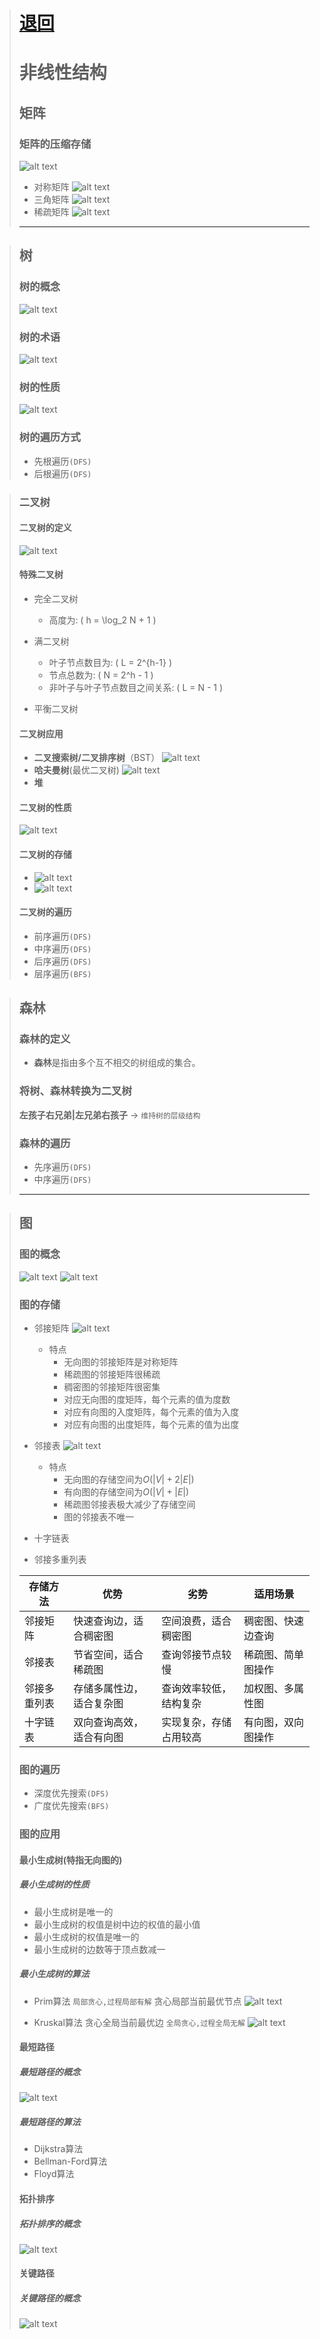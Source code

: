 > # [退回](../README.md)
> # 非线性结构
> 
> ## 矩阵
> ### 矩阵的压缩存储
> ![alt text](../资源/矩阵的压缩存储.png)
> - 对称矩阵
> ![alt text](../资源/对称矩阵.png)
> - 三角矩阵
> ![alt text](../资源/三角矩阵.png)
> - 稀疏矩阵
> ![alt text](../资源/稀疏矩阵.png)
> 
> ---


> ## 树
> 
> 
> ### 树的概念
> ![alt text](../资源/树的概念.png)
> 
> 
> ### 树的术语
> ![alt text](../资源/树的术语.png)
> 
> 
> ### 树的性质
> ![alt text](../资源/树的性质.png)
> 
> 
> ### 树的遍历方式
> - 先根遍历`(DFS)`
> - 后根遍历`(DFS)`




> ### 二叉树
> 
> #### 二叉树的定义
> 
> ![alt text](../资源/二叉树的定义.png)
> 
> #### 特殊二叉树
> 
> - 完全二叉树
>   - 高度为:  \( h = \log_2 N + 1 \)
> 
> - 满二叉树
>   - 叶子节点数目为:  \( L = 2^{h-1} \)
>   - 节点总数为:  \( N = 2^h - 1 \)
>   - 非叶子与叶子节点数目之间关系:  \( L = N - 1 \)
> - 平衡二叉树
> 
> #### 二叉树应用
> 
> - __二叉搜索树/二叉排序树__（BST）
>   ![alt text](../资源/二叉排序树的定义.png)
> - __哈夫曼树__(最优二叉树)
>   ![alt text](../资源/哈夫曼树.png)
> - __堆__
> #### 二叉树的性质
> 
> ![alt text](../资源/二叉树的性质.png)
> 
> #### 二叉树的存储
> 
> - ![alt text](../资源/二叉树的存储1.png)
> - ![alt text](../资源/二叉树的存储2.png)
>   
> #### 二叉树的遍历
> 
> - 前序遍历`(DFS)`
> - 中序遍历`(DFS)`
> - 后序遍历`(DFS)`
> - 层序遍历`(BFS)`
> 
 
> ## 森林
> ### 森林的定义
> - **森林**是指由多个互不相交的树组成的集合。
> ### 将树、森林转换为二叉树
> **左孩子右兄弟|左兄弟右孩子** -> `维持树的层级结构`
> ### 森林的遍历
> - 先序遍历`(DFS)`
> - 中序遍历`(DFS)`
> ---

> ## 图
> ### 图的概念
> ![alt text](../资源/图的概念.png)
> ![alt text](../资源/图的概念2.png)
> ### 图的存储
> - 邻接矩阵
>   ![alt text](../资源/邻接矩阵.png)
>   - 特点
>     - 无向图的邻接矩阵是对称矩阵
>     - 稀疏图的邻接矩阵很稀疏
>     - 稠密图的邻接矩阵很密集
>     - 对应无向图的度矩阵，每个元素的值为度数
>     - 对应有向图的入度矩阵，每个元素的值为入度
>     - 对应有向图的出度矩阵，每个元素的值为出度
> - 邻接表
>   ![alt text](../资源/邻接表.png)
>   - 特点
>     - 无向图的存储空间为$O(|V| + 2|E|)$
>     - 有向图的存储空间为$O(|V|+|E|)$
>     - 稀疏图邻接表极大减少了存储空间
>     - 图的邻接表不唯一
> 
> - 十字链表
> - 邻接多重列表
> 
> 
> | 存储方法       | 优势                          | 劣势                          | 适用场景                     |
> |----------------|-------------------------------|-------------------------------|------------------------------|
> | 邻接矩阵       | 快速查询边，适合稠密图        | 空间浪费，适合稠密图            | 稠密图、快速边查询           |
> | 邻接表         | 节省空间，适合稀疏图          | 查询邻接节点较慢                | 稀疏图、简单图操作           |
> | 邻接多重列表   | 存储多属性边，适合复杂图      | 查询效率较低，结构复杂          | 加权图、多属性图             |
> | 十字链表       | 双向查询高效，适合有向图       | 实现复杂，存储占用较高          | 有向图，双向图操作           |
> ### 图的遍历
> - 深度优先搜索`(DFS)`
> - 广度优先搜索`(BFS)`
> 
> ### 图的应用
> 
> #### 最小生成树(特指无向图的)
> ##### 最小生成树的性质
> - 最小生成树是唯一的
> - 最小生成树的权值是树中边的权值的最小值
> - 最小生成树的权值是唯一的
> - 最小生成树的边数等于顶点数减一
> ##### 最小生成树的算法
> - Prim算法
>   `局部贪心,过程局部有解`
>   贪心局部当前最优节点
>   ![alt text](../资源/Prim.png)
> 
> - Kruskal算法
>   贪心全局当前最优边
>   `全局贪心,过程全局无解`
>   ![alt text](../资源/Kruskal.png)
> #### 最短路径
> ##### 最短路径的概念
> ![alt text](../资源/最短路径.png)
> ##### 最短路径的算法
> - Dijkstra算法
> - Bellman-Ford算法
> - Floyd算法
> 
> #### 拓扑排序
> ##### 拓扑排序的概念
> ![alt text](../资源/拓扑排序.png)
> #### 关键路径
> ##### 关键路径的概念
> ![alt text](../资源/关键路径.png)
